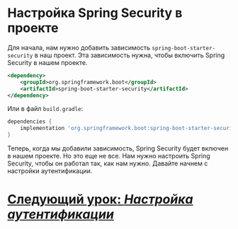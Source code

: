 # Настройка Spring Security в проекте

Для начала, нам нужно добавить зависимость `spring-boot-starter-security` в наш проект. Эта зависимость нужна, чтобы включить Spring Security в нашем проекте.

```xml
<dependency>
    <groupId>org.springframework.boot</groupId>
    <artifactId>spring-boot-starter-security</artifactId>
</dependency>
```

Или в файл `build.gradle`:

```gradle
dependencies {
    implementation 'org.springframework.boot:spring-boot-starter-security'
}
```

Теперь, когда мы добавили зависимость, Spring Security будет включен в нашем проекте. Но это еще не все. Нам нужно настроить Spring Security, чтобы он работал так, как нам нужно. Давайте начнем с настройки аутентификации.

# [**Следующий урок**: *Настройка аутентификации*](authentication-setup.md)